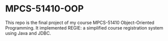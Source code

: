 # MPCS-51410-OOP
This repo is the final project of my course MPCS-51410 Object-Oriented Programming. It implemented REGIE: a simplified course registration system using Java and JDBC. 

